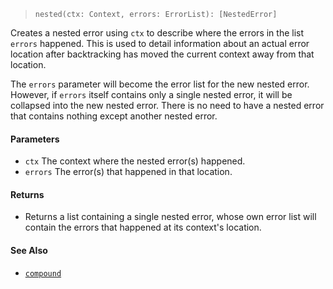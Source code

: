 <!--
 Copyright (c) 2020 Thomas J. Otterson
 
 This software is released under the MIT License.
 https://opensource.org/licenses/MIT
-->

> `nested(ctx: Context, errors: ErrorList): [NestedError]`

Creates a nested error using `ctx` to describe where the errors in the list `errors` happened. This is used to detail information about an actual error location after backtracking has moved the current context away from that location.

The `errors` parameter will become the error list for the new nested error. However, if `errors` itself contains only a single nested error, it will be collapsed into the new nested error. There is no need to have a nested error that contains nothing except another nested error.

#### Parameters

* `ctx` The context where the nested error(s) happened.
* `errors` The error(s) that happened in that location.

#### Returns

* Returns a list containing a single nested error, whose own error list will contain the errors that happened at its context's location.

#### See Also

* [`compound`](compound.md)